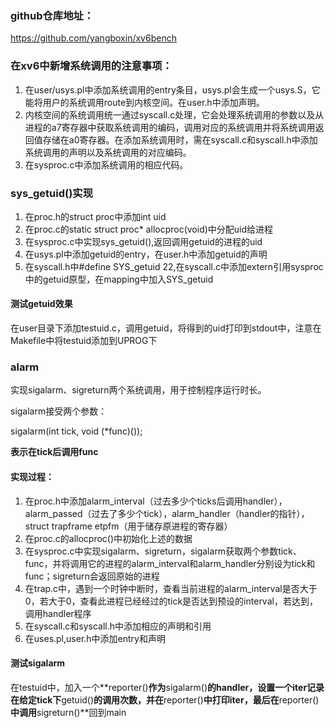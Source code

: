 ### github仓库地址：

https://github.com/yangboxin/xv6bench



### 在xv6中新增系统调用的注意事项：

1. 在user/usys.pl中添加系统调用的entry条目，usys.pl会生成一个usys.S，它能将用户的系统调用route到内核空间。在user.h中添加声明。
1. 内核空间的系统调用统一通过syscall.c处理，它会处理系统调用的参数以及从进程的a7寄存器中获取系统调用的编码，调用对应的系统调用并将系统调用返回值存储在a0寄存器。在添加系统调用时，需在syscall.c和syscall.h中添加系统调用的声明以及系统调用的对应编码。
1. 在sysproc.c中添加系统调用的相应代码。



### sys_getuid()实现

1. 在proc.h的struct proc中添加int uid
2. 在proc.c的static struct proc* allocproc(void)中分配uid给进程
3. 在sysproc.c中实现sys_getuid(),返回调用getuid的进程的uid
4. 在usys.pl中添加getuid的entry，在user.h中添加getuid的声明
5. 在syscall.h中#define SYS_getuid 22,在syscall.c中添加extern引用sysproc中的getuid原型，在mapping中加入SYS_getuid



#### 测试getuid效果

在user目录下添加testuid.c，调用getuid，将得到的uid打印到stdout中，注意在Makefile中将testuid添加到UPROG下



### alarm

实现sigalarm、sigreturn两个系统调用，用于控制程序运行时长。

sigalarm接受两个参数：

sigalarm(int tick, void (*func)());

**表示在tick后调用func**

#### 实现过程：

1. 在proc.h中添加alarm_interval（过去多少个ticks后调用handler），alarm_passed（过去了多少个tick），alarm_handler（handler的指针），struct trapframe etpfm（用于储存原进程的寄存器）
2. 在proc.c的allocproc()中初始化上述的数据
3. 在sysproc.c中实现sigalarm、sigreturn，sigalarm获取两个参数tick、func，并将调用它的进程的alarm_interval和alarm_handler分别设为tick和func；sigreturn会返回原始的进程
4. 在trap.c中，遇到一个时钟中断时，查看当前进程的alarm_interval是否大于0，若大于0，查看此进程已经经过的tick是否达到预设的interval，若达到，调用handler程序
5. 在syscall.c和syscall.h中添加相应的声明和引用
6. 在uses.pl,user.h中添加entry和声明



#### 测试sigalarm

在testuid中，加入一个**reporter()**作为**sigalarm()**的handler，设置一个iter记录在给定tick下**getuid()**的调用次数，并在**reporter()**中打印iter，最后在**reporter()**中调用**sigreturn()**回到main

